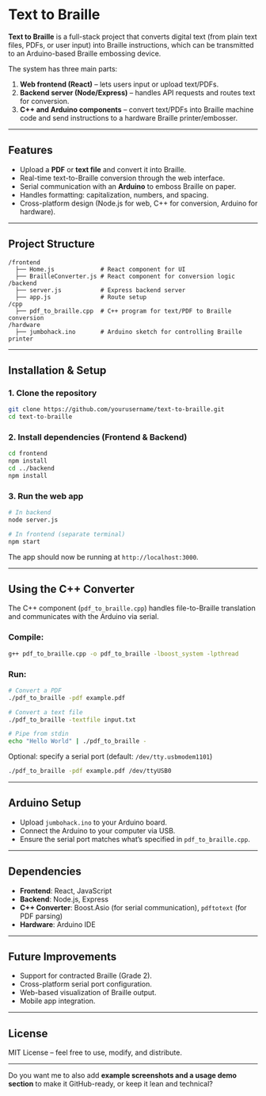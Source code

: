 # Text to Braille

**Text to Braille** is a full-stack project that converts digital text (from plain text files, PDFs, or user input) into Braille instructions, which can be transmitted to an Arduino-based Braille embossing device.

The system has three main parts:

1. **Web frontend (React)** – lets users input or upload text/PDFs.
2. **Backend server (Node/Express)** – handles API requests and routes text for conversion.
3. **C++ and Arduino components** – convert text/PDFs into Braille machine code and send instructions to a hardware Braille printer/embosser.

---

## Features

* Upload a **PDF** or **text file** and convert it into Braille.
* Real-time text-to-Braille conversion through the web interface.
* Serial communication with an **Arduino** to emboss Braille on paper.
* Handles formatting: capitalization, numbers, and spacing.
* Cross-platform design (Node.js for web, C++ for conversion, Arduino for hardware).

---

## Project Structure

```
/frontend
  ├── Home.js             # React component for UI
  ├── BrailleConverter.js # React component for conversion logic
/backend
  ├── server.js           # Express backend server
  ├── app.js              # Route setup
/cpp
  ├── pdf_to_braille.cpp  # C++ program for text/PDF to Braille conversion
/hardware
  ├── jumbohack.ino       # Arduino sketch for controlling Braille printer
```

---

## Installation & Setup

### 1. Clone the repository

```bash
git clone https://github.com/yourusername/text-to-braille.git
cd text-to-braille
```

### 2. Install dependencies (Frontend & Backend)

```bash
cd frontend
npm install
cd ../backend
npm install
```

### 3. Run the web app

```bash
# In backend
node server.js

# In frontend (separate terminal)
npm start
```

The app should now be running at `http://localhost:3000`.

---

## Using the C++ Converter

The C++ component (`pdf_to_braille.cpp`) handles file-to-Braille translation and communicates with the Arduino via serial.

### Compile:

```bash
g++ pdf_to_braille.cpp -o pdf_to_braille -lboost_system -lpthread
```

### Run:

```bash
# Convert a PDF
./pdf_to_braille -pdf example.pdf

# Convert a text file
./pdf_to_braille -textfile input.txt

# Pipe from stdin
echo "Hello World" | ./pdf_to_braille -
```

Optional: specify a serial port (default: `/dev/tty.usbmodem1101`)

```bash
./pdf_to_braille -pdf example.pdf /dev/ttyUSB0
```

---

## Arduino Setup

* Upload `jumbohack.ino` to your Arduino board.
* Connect the Arduino to your computer via USB.
* Ensure the serial port matches what’s specified in `pdf_to_braille.cpp`.

---

## Dependencies

* **Frontend**: React, JavaScript
* **Backend**: Node.js, Express
* **C++ Converter**: Boost.Asio (for serial communication), `pdftotext` (for PDF parsing)
* **Hardware**: Arduino IDE

---

## Future Improvements

* Support for contracted Braille (Grade 2).
* Cross-platform serial port configuration.
* Web-based visualization of Braille output.
* Mobile app integration.

---

## License

MIT License – feel free to use, modify, and distribute.

---

Do you want me to also add **example screenshots and a usage demo section** to make it GitHub-ready, or keep it lean and technical?
